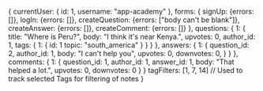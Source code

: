 {
  currentUser: {
    id: 1,
    username: "app-academy"
  },
  forms: {
    signUp: {errors: []},
    logIn: {errors: []},
    createQuestion: {errors: ["body can't be blank"]},
    createAnswer: {errors: []},
    createComment: {errors: []}
  },
  questions: {
    1: {
      title: "Where is Peru?",
      body: "I think it's near Kenya.",
      upvotes: 0,
      author_id: 1,
      tags: {
        1: {
          id: 1
          topic: "south_america"
        }
      }
    }
  },
  answers: {
    1: {
      question_id: 2,
      author_id: 1,
      body: "I can't help you",
      upvotes: 0,
      downvotes: 0,
      }
    }
  },
  comments: {
    1: {
      question_id: 1,
      author_id: 1,
      answer_id: 1,
      body: "That helped a lot.",
      upvotes: 0,
      downvotes: 0
    }
  }
  tagFilters: [1, 7, 14] // Used to track selected Tags for filtering of notes
}

